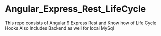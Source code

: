 # Angular_Express_Rest_LifeCycle

This repo consists of Angular 9 Express Rest and Know how of Life Cycle Hooks
Also Includes
Backend as well for local MySql

